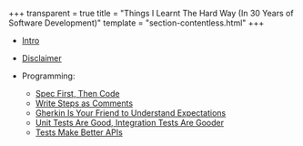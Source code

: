 +++
transparent = true
title = "Things I Learnt The Hard Way (In 30 Years of Software Development)"
template = "section-contentless.html"
+++

* [Intro](intro)
* [Disclaimer](disclaimer)

* Programming:
	* [Spec First, Then Code](spec-first)
	* [Write Steps as Comments](steps-as-comments)
	* [Gherkin Is Your Friend to Understand Expectations](gherkin)
	* [Unit Tests Are Good, Integration Tests Are Gooder](integration-tests)
	* [Tests Make Better APIs](tests-apis)
